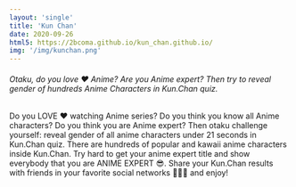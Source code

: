 ```yaml
---
layout: 'single'
title: 'Kun Chan'
date: 2020-09-26
html5: https://2bcoma.github.io/kun_chan.github.io/
img: '/img/kunchan.png'
---
```


###### Otaku, do you love ❤️ Anime? Are you Anime expert? Then try to reveal gender of hundreds Anime Characters in Kun.Chan quiz.

Do you LOVE ❤️ watching Anime series? Do you think you know all Anime characters? Do you think you are Anime expert? Then otaku challenge yourself: reveal gender of all anime characters under 21 seconds in Kun.Chan quiz. There are hundreds of popular and kawaii anime characters inside Kun.Chan. Try hard to get your anime expert title and show everybody that you are ANIME EXPERT 😎. Share your Kun.Chan results with friends in your favorite social networks 💙💙💙 and enjoy!
